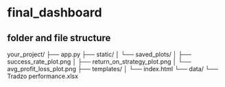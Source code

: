 # final_dashboard

## folder and file structure
your_project/
├── app.py
├── static/
│   └── saved_plots/
│       ├── success_rate_plot.png
│       ├── return_on_strategy_plot.png
│       └── avg_profit_loss_plot.png
├── templates/
│   └── index.html
└── data/
    └── Tradzo performance.xlsx
